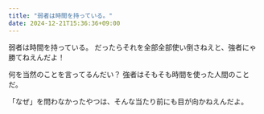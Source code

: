 ```yaml
---
title: "弱者は時間を持っている。"
date: 2024-12-21T15:36:36+09:00
---
```

弱者は時間を持っている。
だったらそれを全部全部使い倒さねえと、強者にゃ勝てねえんだよ！

何を当然のことを言ってるんだい？
強者はそもそも時間を使った人間のことだ。

「なぜ」を問わなかったやつは、そんな当たり前にも目が向かねえんだよ。
